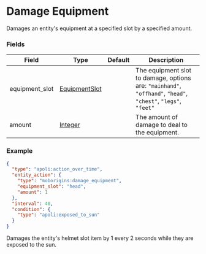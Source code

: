 # Damage Equipment
Damages an entity's equipment at a specified slot by a specified amount.


### Fields
Field | Type | Default | Description
------|------|---------|-------------
equipment_slot | [EquipmentSlot](https://origins.readthedocs.io/en/latest/types/data_types/string/) |   | The equipment slot to damage, options are: `"mainhand"`, `"offhand"`, `"head"`, `"chest"`, `"legs"`, `"feet"`
amount | [Integer](https://origins.readthedocs.io/en/latest/types/data_types/integer/) |   | The amount of damage to deal to the equipment.


### Example
```json
{
  "type": "apoli:action_over_time",
  "entity_action": {
    "type": "moborigins:damage_equipment",
    "equipment_slot": "head",
    "amount": 1
  },
  "interval": 40,
  "condition": {
    "type": "apoli:exposed_to_sun"
  }
}
```
Damages the entity's helmet slot item by 1 every 2 seconds while they are exposed to the sun.
